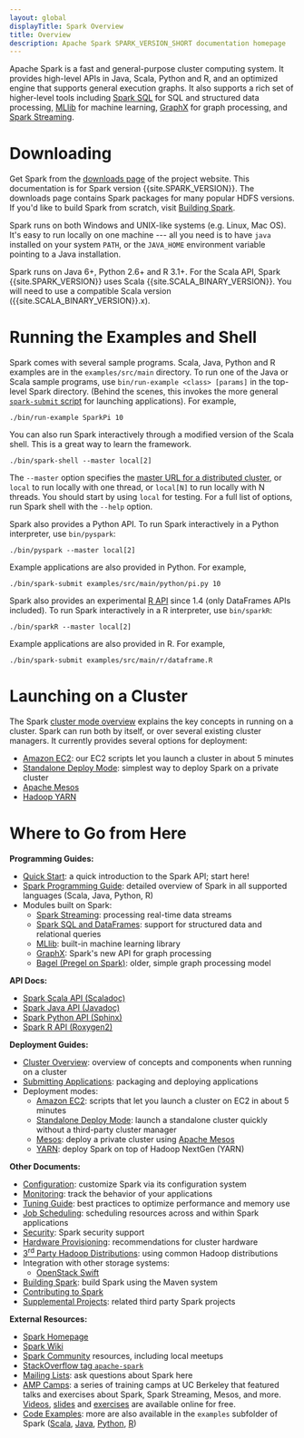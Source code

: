 ```yaml
---
layout: global
displayTitle: Spark Overview
title: Overview
description: Apache Spark SPARK_VERSION_SHORT documentation homepage
---
```


Apache Spark is a fast and general-purpose cluster computing system.
It provides high-level APIs in Java, Scala, Python and R,
and an optimized engine that supports general execution graphs.
It also supports a rich set of higher-level tools including [Spark SQL](sql-programming-guide.html) for SQL and structured data processing, [MLlib](mllib-guide.html) for machine learning, [GraphX](graphx-programming-guide.html) for graph processing, and [Spark Streaming](streaming-programming-guide.html).

# Downloading

Get Spark from the [downloads page](http://spark.apache.org/downloads.html) of the project website. This documentation is for Spark version {{site.SPARK_VERSION}}. The downloads page 
contains Spark packages for many popular HDFS versions. If you'd like to build Spark from 
scratch, visit [Building Spark](building-spark.html).

Spark runs on both Windows and UNIX-like systems (e.g. Linux, Mac OS). It's easy to run
locally on one machine --- all you need is to have `java` installed on your system `PATH`,
or the `JAVA_HOME` environment variable pointing to a Java installation.

Spark runs on Java 6+, Python 2.6+ and R 3.1+. For the Scala API, Spark {{site.SPARK_VERSION}} uses
Scala {{site.SCALA_BINARY_VERSION}}. You will need to use a compatible Scala version 
({{site.SCALA_BINARY_VERSION}}.x).

# Running the Examples and Shell

Spark comes with several sample programs.  Scala, Java, Python and R examples are in the
`examples/src/main` directory. To run one of the Java or Scala sample programs, use
`bin/run-example <class> [params]` in the top-level Spark directory. (Behind the scenes, this
invokes the more general
[`spark-submit` script](submitting-applications.html) for
launching applications). For example,

    ./bin/run-example SparkPi 10

You can also run Spark interactively through a modified version of the Scala shell. This is a
great way to learn the framework.

    ./bin/spark-shell --master local[2]

The `--master` option specifies the
[master URL for a distributed cluster](submitting-applications.html#master-urls), or `local` to run
locally with one thread, or `local[N]` to run locally with N threads. You should start by using
`local` for testing. For a full list of options, run Spark shell with the `--help` option.

Spark also provides a Python API. To run Spark interactively in a Python interpreter, use
`bin/pyspark`:

    ./bin/pyspark --master local[2]

Example applications are also provided in Python. For example,

    ./bin/spark-submit examples/src/main/python/pi.py 10

Spark also provides an experimental [R API](sparkr.html) since 1.4 (only DataFrames APIs included).
To run Spark interactively in a R interpreter, use `bin/sparkR`:

    ./bin/sparkR --master local[2]

Example applications are also provided in R. For example,
    
    ./bin/spark-submit examples/src/main/r/dataframe.R

# Launching on a Cluster

The Spark [cluster mode overview](cluster-overview.html) explains the key concepts in running on a cluster.
Spark can run both by itself, or over several existing cluster managers. It currently provides several
options for deployment:

* [Amazon EC2](ec2-scripts.html): our EC2 scripts let you launch a cluster in about 5 minutes
* [Standalone Deploy Mode](spark-standalone.html): simplest way to deploy Spark on a private cluster
* [Apache Mesos](running-on-mesos.html)
* [Hadoop YARN](running-on-yarn.html)

# Where to Go from Here

**Programming Guides:**

* [Quick Start](quick-start.html): a quick introduction to the Spark API; start here!
* [Spark Programming Guide](programming-guide.html): detailed overview of Spark
  in all supported languages (Scala, Java, Python, R)
* Modules built on Spark:
  * [Spark Streaming](streaming-programming-guide.html): processing real-time data streams
  * [Spark SQL and DataFrames](sql-programming-guide.html): support for structured data and relational queries
  * [MLlib](mllib-guide.html): built-in machine learning library
  * [GraphX](graphx-programming-guide.html): Spark's new API for graph processing
  * [Bagel (Pregel on Spark)](bagel-programming-guide.html): older, simple graph processing model

**API Docs:**

* [Spark Scala API (Scaladoc)](api/scala/index.html#org.apache.spark.package)
* [Spark Java API (Javadoc)](api/java/index.html)
* [Spark Python API (Sphinx)](api/python/index.html)
* [Spark R API (Roxygen2)](api/R/index.html)

**Deployment Guides:**

* [Cluster Overview](cluster-overview.html): overview of concepts and components when running on a cluster
* [Submitting Applications](submitting-applications.html): packaging and deploying applications
* Deployment modes:
  * [Amazon EC2](ec2-scripts.html): scripts that let you launch a cluster on EC2 in about 5 minutes
  * [Standalone Deploy Mode](spark-standalone.html): launch a standalone cluster quickly without a third-party cluster manager
  * [Mesos](running-on-mesos.html): deploy a private cluster using
      [Apache Mesos](http://mesos.apache.org)
  * [YARN](running-on-yarn.html): deploy Spark on top of Hadoop NextGen (YARN)

**Other Documents:**

* [Configuration](configuration.html): customize Spark via its configuration system
* [Monitoring](monitoring.html): track the behavior of your applications
* [Tuning Guide](tuning.html): best practices to optimize performance and memory use
* [Job Scheduling](job-scheduling.html): scheduling resources across and within Spark applications
* [Security](security.html): Spark security support
* [Hardware Provisioning](hardware-provisioning.html): recommendations for cluster hardware
* [3<sup>rd</sup> Party Hadoop Distributions](hadoop-third-party-distributions.html): using common Hadoop distributions
* Integration with other storage systems:
  * [OpenStack Swift](storage-openstack-swift.html)
* [Building Spark](building-spark.html): build Spark using the Maven system
* [Contributing to Spark](https://cwiki.apache.org/confluence/display/SPARK/Contributing+to+Spark)
* [Supplemental Projects](https://cwiki.apache.org/confluence/display/SPARK/Supplemental+Spark+Projects): related third party Spark projects

**External Resources:**

* [Spark Homepage](http://spark.apache.org)
* [Spark Wiki](https://cwiki.apache.org/confluence/display/SPARK)
* [Spark Community](http://spark.apache.org/community.html) resources, including local meetups
* [StackOverflow tag `apache-spark`](http://stackoverflow.com/questions/tagged/apache-spark)
* [Mailing Lists](http://spark.apache.org/mailing-lists.html): ask questions about Spark here
* [AMP Camps](http://ampcamp.berkeley.edu/): a series of training camps at UC Berkeley that featured talks and
  exercises about Spark, Spark Streaming, Mesos, and more. [Videos](http://ampcamp.berkeley.edu/3/),
  [slides](http://ampcamp.berkeley.edu/3/) and [exercises](http://ampcamp.berkeley.edu/3/exercises/) are
  available online for free.
* [Code Examples](http://spark.apache.org/examples.html): more are also available in the `examples` subfolder of Spark ([Scala]({{site.SPARK_GITHUB_URL}}/tree/master/examples/src/main/scala/org/apache/spark/examples),
 [Java]({{site.SPARK_GITHUB_URL}}/tree/master/examples/src/main/java/org/apache/spark/examples),
 [Python]({{site.SPARK_GITHUB_URL}}/tree/master/examples/src/main/python),
 [R]({{site.SPARK_GITHUB_URL}}/tree/master/examples/src/main/r))
